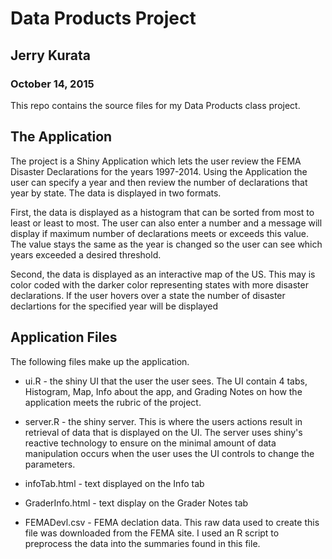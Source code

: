 # Data Products Project
## Jerry Kurata
### October 14, 2015

This repo contains the source files for my Data Products class project.

## The Application

The project is a Shiny Application which lets the user review the FEMA Disaster Declarations for 
the years 1997-2014.  Using the Application the user can specify a year and then review the 
number of declarations that year by state.  The data is displayed in two formats.

First, the data is displayed as a histogram that can be sorted from most to least or least to most. The
user can also enter a number and a message will display if maximum number of declarations meets or 
exceeds this value.  The value stays the same as the year is changed so the user can see which 
years exceeded a desired threshold.

Second, the data is displayed as an interactive map of the US.  This may is color coded with the 
darker color representing states with more disaster declarations.  If the user hovers over a state 
the number of disaster declartions for the specified year will be displayed
   
## Application Files

The following files make up the application.

* ui.R - the shiny UI that the user the user sees.  The UI contain 4 tabs, Histogram, Map, Info about 
the app, and Grading Notes on how the application meets the rubric of the project.

* server.R - the shiny server.  This is where the users actions result in retrieval of data that is
displayed on the UI.  The server uses shiny's reactive technology to ensure on the minimal
amount of data manipulation occurs when the user uses the UI controls to change the parameters.

* infoTab.html - text displayed on the Info tab
 
* GraderInfo.html - text display on the Grader Notes tab
 
* FEMADevl.csv - FEMA declation data.  This raw data used to create this file was downloaded
from the FEMA site.  I used an R script to preprocess the data into the summaries found
in this file.